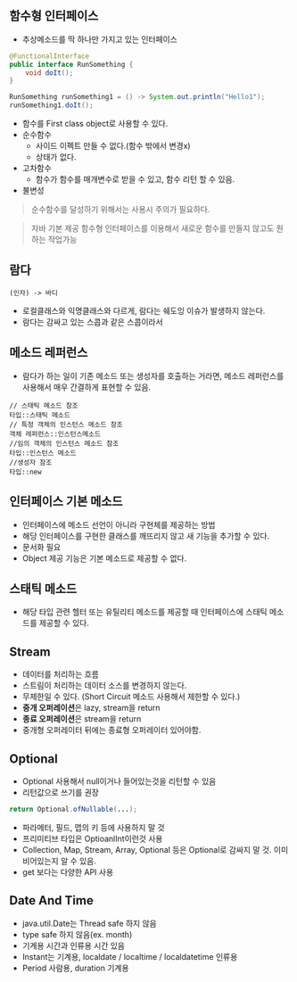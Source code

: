 ## 함수형 인터페이스
- 추상메소드를 딱 하나만 가지고 있는 인터페이스
```java
@FunctionalInterface
public interface RunSomething {
    void doIt();
}

RunSomething runSomething1 = () -> System.out.println("Hello1");
runSomething1.doIt();
```

- 함수를 First class object로 사용할 수 있다.
- 순수함수
  - 사이드 이펙트 만들 수 없다.(함수 밖에서 변경x)
  - 상태가 없다.
- 고차함수
  - 함수가 함수를 매개변수로 받을 수 있고, 함수 리턴 할 수 있음.
- 불변성
> 순수함수를 달성하기 위해서는 사용시 주의가 필요하다.

> 자바 기본 제공 함수형 인터페이스를 이용해서 새로운 함수를 만들지 않고도 원하는 작업가능

## 람다
```
(인자) -> 바디
```
- 로컬클래스와 익명클래스와 다르게,
람다는 쉐도잉 이슈가 발생하지 않는다.
- 람다는 감싸고 있는 스콥과 같은 스콥이라서

## 메소드 레퍼런스
- 람다가 하는 일이 기존 메소드 또는 생성자를 호출하는 거라면, 메소드 레퍼런스를 사용해서 매우 간결하게 표현할 수 있음.
```
// 스태틱 메소드 참조
타입::스태틱 메소드
// 특정 객체의 인스턴스 메소드 참조
객체 레퍼런스::인스턴스메소드
//임의 객체의 인스턴스 메소드 참조
타입::인스턴스 메소드
//생성자 참조
타입::new
```

## 인터페이스 기본 메소드
- 인터페이스에 메소드 선언이 아니라 구현체를 제공하는 방법
- 해당 인터페이스를 구현한 클래스를 깨뜨리지 않고 새 기능을 추가할 수 있다.
- 문서화 필요
- Object 제공 기능은 기본 메소드로 제공할 수 없다.

## 스태틱 메소드
- 해당 타입 관련 헬터 또는 유틸리티 메소드를 제공할 때 인터페이스에 스태틱 메소드를 제공할 수 있다.

## Stream
- 데이터를 처리하는 흐름
- 스트림이 처리하는 데이터 소스를 변경하지 않는다.
- 무제한일 수 있다. (Short Circuit 메소드 사용해서 제한할 수 있다.)
- **중개 오퍼레이션**은 lazy, stream을 return
- **종료 오퍼레이션**은 stream을 return
- 중개형 오퍼레이터 뒤에는 종료형 오퍼레이터 있어야함.

## Optional
- Optional 사용해서 null이거나 들어있는것을 리턴할 수 있음
- 리턴값으로 쓰기를 권장
```java
return Optional.ofNullable(...);
```
- 파라메터, 필드, 맵의 키 등에 사용하지 말 것
- 프리미티브 타입은 OptioanlInt이런것 사용
- Collection, Map, Stream, Array, Optional 등은 Optional로 감싸지 말 것.
이미 비어있는지 알 수 있음.
- get 보다는 다양한 API 사용

## Date And Time
- java.util.Date는 Thread safe 하지 않음
- type safe 하지 않음(ex. month)
- 기계용 시간과 인류용 시간 있음
- Instant는 기계용, localdate / localtime / localdatetime 인류용
- Period 사람용, duration 기계용